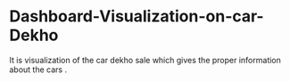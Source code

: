 # Dashboard-Visualization-on-car-Dekho
It is visualization of the car dekho sale which gives the proper information about the cars .
